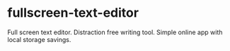 # fullscreen-text-editor
Full screen text editor. Distraction free writing tool. Simple online app with local storage savings.